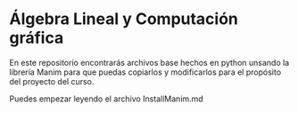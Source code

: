 # Álgebra Lineal y Computación gráfica
En este repositorio encontrarás archivos base hechos en python unsando la librería Manim para que puedas  copiarlos y modificarlos para el propósito del proyecto del curso.

Puedes empezar leyendo el archivo  InstallManim.md


